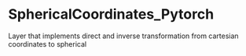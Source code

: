 # SphericalCoordinates_Pytorch
Layer that implements direct and inverse transformation from cartesian coordinates to spherical
